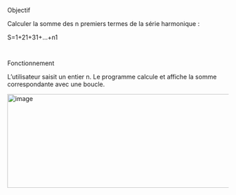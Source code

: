 Objectif

Calculer la somme des n premiers termes de la série harmonique :

S=1+21​+31​+...+n1​​

	​

 Fonctionnement

L’utilisateur saisit un entier n.
Le programme calcule et affiche la somme correspondante avec une boucle.

<img width="993" height="214" alt="image" src="https://github.com/user-attachments/assets/84ea48bc-4e6c-4e53-95b0-72b0b4c9f0d8" />
